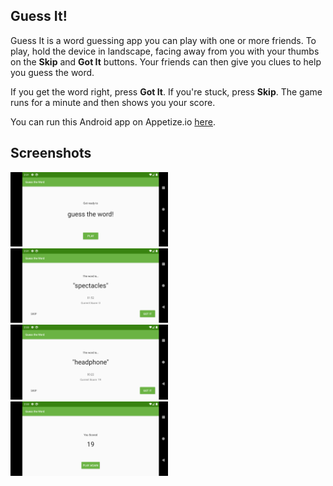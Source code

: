 ## Guess It!

Guess It is a word guessing app you can play with one or more friends. To play, hold the device in landscape, facing away from you with your thumbs on the **Skip** and **Got It** buttons. Your friends can then give you clues to help you guess the word. 

If you get the word right, press **Got It**. If you're stuck, press **Skip**. The game runs for a minute and then shows you your score.


You can run this Android app on Appetize.io <a href="https://appetize.io/app/acwc1ted3eeqjdftcvdv0ra27g">here</a>.

## Screenshots

<div class="row">
      <img src="/screenshots/Screenshot_1.png" width="50%" title="Screenshot1">
      <img src="/screenshots/Screenshot_2.png" width="50%" title="Screenshot2">
</div>

<div class="row">
      <img src="/screenshots/Screenshot_3.png" width="50%" title="Screenshot3">
      <img src="/screenshots/Screenshot_4.png" width="50%" title="Screenshot4">
</div>
